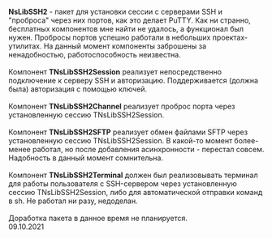 <b>NsLibSSH2</b> - пакет для установки сессии с серверами SSH и "проброса" через них портов, как это делает PuTTY. 
Как ни странно, бесплатных компонентов мне найти не удалось, а функционал был нужен. Пробросы портов успешно 
работали в небольших проектах-утилитах. На данный момент компоненты заброшены за ненадобностью, работоспособность 
неизвестна.<br>
<br>
Компонент <b>TNsLibSSH2Session</b> реализует непосредственно подключение к серверу SSH и авторизацию. Поддерживается 
(должна была) авторизация с помощью ключей.<br>
<br>
Компонент <b>TNsLibSSH2Channel</b> реализует проброс порта через установленную сессию TNsLibSSH2Session.<br>
<br>
Компонент <b>TNsLibSSH2SFTP</b> реализует обмен файлами SFTP через установленную сессию TNsLibSSH2Session. В какой-то 
момент более-менее работал, но после добавления асинхронности - перестал совсем. Надобность в данный момент 
сомнительна.<br>
<br>
Компонент <b>TNsLibSSH2Terminal</b> должен был реализовывать терминал для работы пользователя с SSH-сервером через 
установленную сессию TNsLibSSH2Session, либо для автоматической отправки команд в sh. Не работал ни разу, недоделан.<br>
<br>
Доработка пакета в данное время не планируется.<br>
09.10.2021<br>
